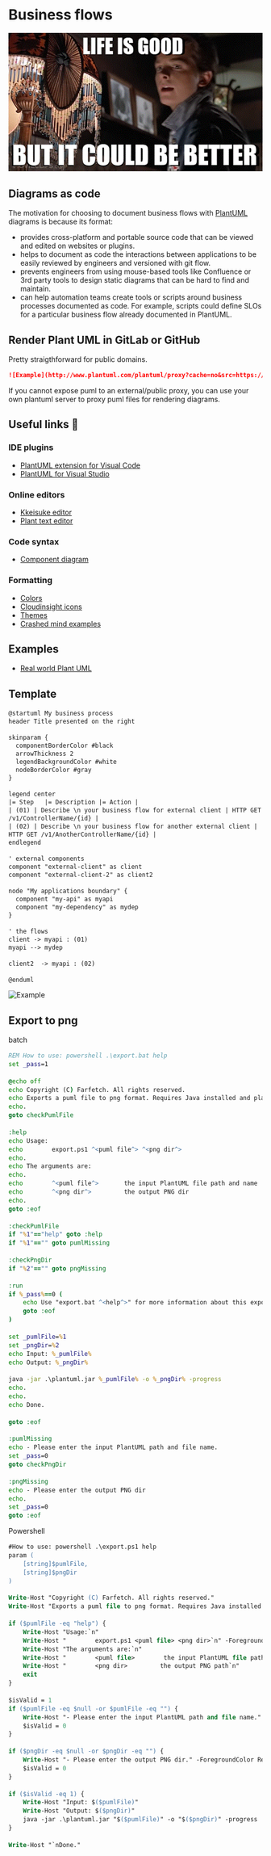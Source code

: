 # Business flows

![](https://raw.githubusercontent.com/juniormayhe/Scripts/master/plantuml/plantuml.gif)

## Diagrams as code

The motivation for choosing to document business flows with [PlantUML](https://plantuml.com) diagrams is because its format:

- provides cross-platform and portable source code that can be viewed and edited on websites or plugins.
- helps to document as code the interactions between applications to be easily reviewed by engineers and versioned with git flow.
- prevents engineers from using mouse-based tools like Confluence or 3rd party tools to design static diagrams that can be hard to find and maintain.
- can help automation teams create tools or scripts around business processes documented as code. For example, scripts could define SLOs for a particular business flow already documented in PlantUML.

## Render Plant UML in GitLab or GitHub

Pretty straigthforward for public domains.
```md
![Example](http://www.plantuml.com/plantuml/proxy?cache=no&src=https://raw.githubusercontent.com/juniormayhe/Scripts/master/plantuml/example.puml)
```
If you cannot expose puml to an external/public proxy, you can use your own plantuml server to proxy puml files for rendering diagrams.

## Useful links 🔗
 
### IDE plugins
- [PlantUML extension for Visual Code](https://marketplace.visualstudio.com/items?itemName=jebbs.plantuml)
- [PlantUML for Visual Studio](https://marketplace.visualstudio.com/items?itemName=KieranBorsden.PlantUmlLanguageService)

### Online editors
- [Kkeisuke editor](https://plantuml-editor.kkeisuke.com/)
- [Plant text editor](https://www.planttext.com)

### Code syntax
- [Component diagram](https://plantuml.com/component-diagram)

### Formatting
- [Colors](https://plantuml.com/color)
- [Cloudinsight icons](https://github.com/plantuml-stdlib/cicon-plantuml-sprites)
- [Themes](https://plantuml.com/theme)
- [Crashed mind examples](https://crashedmind.github.io/PlantUMLHitchhikersGuide)

## Examples
- [Real world Plant UML](https://real-world-plantuml.com)

## Template

```puml
@startuml My business process
header Title presented on the right

skinparam {
  componentBorderColor #black
  arrowThickness 2
  legendBackgroundColor #white
  nodeBorderColor #gray
}

legend center
|= Step   |= Description |= Action |
| (01) | Describe \n your business flow for external client | HTTP GET /v1/ControllerName/{id} |
| (02) | Describe \n your business flow for another external client | HTTP GET /v1/AnotherControllerName/{id} |
endlegend

' external components
component "external-client" as client
component "external-client-2" as client2

node "My applications boundary" {
  component "my-api" as myapi
  component "my-dependency" as mydep
}

' the flows
client -> myapi : (01)
myapi --> mydep

client2  -> myapi : (02)

@enduml
```
![Example](http://www.plantuml.com/plantuml/proxy?cache=no&src=https://raw.githubusercontent.com/juniormayhe/Scripts/master/plantuml/example.puml)

## Export to png

batch
```bat
REM How to use: powershell .\export.bat help
set _pass=1

@echo off
echo Copyright (C) Farfetch. All rights reserved.
echo Exports a puml file to png format. Requires Java installed and plantuml.jar.
echo.
goto checkPumlFile

:help
echo Usage:
echo        export.ps1 ^<puml file^> ^<png dir^>
echo.
echo The arguments are:
echo.
echo        ^<puml file^>       the input PlantUML file path and name
echo        ^<png dir^>         the output PNG dir
echo.
goto :eof

:checkPumlFile
if "%1"=="help" goto :help
if "%1"=="" goto pumlMissing

:checkPngDir
if "%2"=="" goto pngMissing

:run
if %_pass%==0 (
    echo Use "export.bat ^<help^>" for more information about this exporter.
    goto :eof
)

set _pumlFile=%1
set _pngDir=%2
echo Input: %_pumlFile%
echo Output: %_pngDir%

java -jar .\plantuml.jar %_pumlFile% -o %_pngDir% -progress
echo.
echo.
echo Done.

goto :eof

:pumlMissing
echo - Please enter the input PlantUML path and file name. 
set _pass=0
goto checkPngDir

:pngMissing
echo - Please enter the output PNG dir
echo.
set _pass=0
goto :eof
```

Powershell
```ps
#How to use: powershell .\export.ps1 help
param (
    [string]$pumlFile,
    [string]$pngDir
)

Write-Host "Copyright (C) Farfetch. All rights reserved."
Write-Host "Exports a puml file to png format. Requires Java installed and plantuml.jar.`n"

if ($pumlFile -eq "help") {
    Write-Host "Usage:`n"
    Write-Host "        export.ps1 <puml file> <png dir>`n" -ForegroundColor Yellow
    Write-Host "The arguments are:`n"
    Write-Host "        <puml file>        the input PlantUML file path and name"
    Write-Host "        <png dir>         the output PNG path`n"
    exit
}

$isValid = 1
if ($pumlFile -eq $null -or $pumlFile -eq "") {
    Write-Host "- Please enter the input PlantUML path and file name." -ForegroundColor Red   
    $isValid = 0
}

if ($pngDir -eq $null -or $pngDir -eq "") {
    Write-Host "- Please enter the output PNG dir." -ForegroundColor Red   
    $isValid = 0
}

if ($isValid -eq 1) {
    Write-Host "Input: $($pumlFile)"
    Write-Host "Output: $($pngDir)"
    java -jar .\plantuml.jar "$($pumlFile)" -o "$($pngDir)" -progress
}

Write-Host "`nDone."
```
